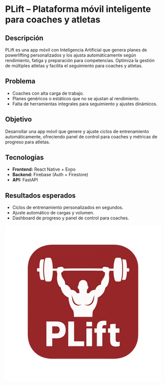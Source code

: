 # PLift – Plataforma móvil inteligente para coaches y atletas

## Descripción
PLift es una app móvil con Inteligencia Artificial que genera planes de powerlifting personalizados y los ajusta automáticamente según rendimiento, fatiga y preparación para competencias. Optimiza la gestión de múltiples atletas y facilita el seguimiento para coaches y atletas.

## Problema
- Coaches con alta carga de trabajo.  
- Planes genéricos o estáticos que no se ajustan al rendimiento.  
- Falta de herramientas integrales para seguimiento y ajustes dinámicos.

## Objetivo
Desarrollar una app móvil que genere y ajuste ciclos de entrenamiento automáticamente, ofreciendo panel de control para coaches y métricas de progreso para atletas.

## Tecnologías
- **Frontend:** React Native + Expo  
- **Backend:** Firebase (Auth + Firestore)  
- **API:** FastAPI 

## Resultados esperados
- Ciclos de entrenamiento personalizados en segundos.  
- Ajuste automático de cargas y volumen.  
- Dashboard de progreso y panel de control para coaches.

![PLift logo](images/Logo.png)